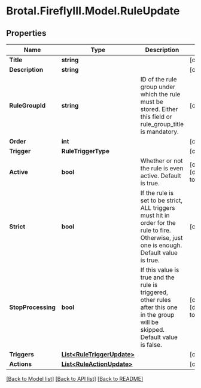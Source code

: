# Brotal.FireflyIII.Model.RuleUpdate

## Properties

Name | Type | Description | Notes
------------ | ------------- | ------------- | -------------
**Title** | **string** |  | [optional] 
**Description** | **string** |  | [optional] 
**RuleGroupId** | **string** | ID of the rule group under which the rule must be stored. Either this field or rule_group_title is mandatory. | [optional] 
**Order** | **int** |  | [optional] 
**Trigger** | **RuleTriggerType** |  | [optional] 
**Active** | **bool** | Whether or not the rule is even active. Default is true. | [optional] [default to true]
**Strict** | **bool** | If the rule is set to be strict, ALL triggers must hit in order for the rule to fire. Otherwise, just one is enough. Default value is true. | [optional] 
**StopProcessing** | **bool** | If this value is true and the rule is triggered, other rules  after this one in the group will be skipped. Default value is false. | [optional] [default to false]
**Triggers** | [**List&lt;RuleTriggerUpdate&gt;**](RuleTriggerUpdate.md) |  | [optional] 
**Actions** | [**List&lt;RuleActionUpdate&gt;**](RuleActionUpdate.md) |  | [optional] 

[[Back to Model list]](../../README.md#documentation-for-models) [[Back to API list]](../../README.md#documentation-for-api-endpoints) [[Back to README]](../../README.md)

